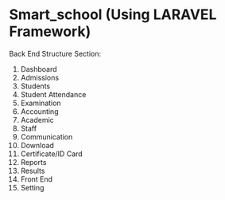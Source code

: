 # Smart_school (Using LARAVEL Framework)
Back End Structure
Section:
1.	Dashboard
2.	Admissions
3.	Students
4.	Student Attendance
5.	Examination
6.	Accounting
7.	Academic
8.	Staff
9.	Communication
10.	Download
11.	Certificate/ID Card
12.	Reports
13.	Results
14.	Front End
15.	Setting

